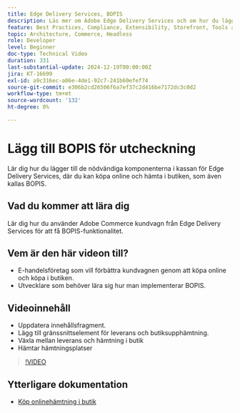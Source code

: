 ```yaml
---
title: Edge Delivery Services, BOPIS
description: Läs mer om Adobe Edge Delivery Services och om hur du lägger till en onlinehämtning i butik eller BOPIS-funktionalitet.
feature: Best Practices, Compliance, Extensibility, Storefront, Tools and External Services
topic: Architecture, Commerce, Headless
role: Developer
level: Beginner
doc-type: Technical Video
duration: 331
last-substantial-update: 2024-12-19T00:00:00Z
jira: KT-16699
exl-id: a9c316ec-a06e-4de1-92c7-241b60efef74
source-git-commit: e306b2cd26506f6a7ef37c2d416be7172dc3c0d2
workflow-type: tm+mt
source-wordcount: '132'
ht-degree: 0%

---
```


# Lägg till BOPIS för utcheckning

Lär dig hur du lägger till de nödvändiga komponenterna i kassan för Edge Delivery Services, där du kan köpa online och hämta i butiken, som även kallas BOPIS.

## Vad du kommer att lära dig

Lär dig hur du använder Adobe Commerce kundvagn från Edge Delivery Services för att få BOPIS-funktionalitet.

## Vem är den här videon till?

* E-handelsföretag som vill förbättra kundvagnen genom att köpa online och köpa i butiken.
* Utvecklare som behöver lära sig hur man implementerar BOPIS.

## Videoinnehåll

* Uppdatera innehållsfragment.
* Lägg till gränssnittselement för leverans och butiksupphämtning.
* Växla mellan leverans och hämtning i butik
* Hämtar hämtningsplatser

>[!VIDEO](https://video.tv.adobe.com/v/3441699?learn=on)

## Ytterligare dokumentation

* [Köp onlinehämtning i butik](https://experienceleague.adobe.com/developer/commerce/storefront/dropins/checkout/tutorials/buy-online-pickup-in-store/)
